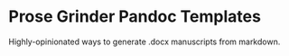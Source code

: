 # Prose Grinder Pandoc Templates

Highly-opinionated ways to generate .docx manuscripts from markdown.

